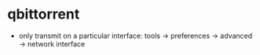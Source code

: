 # qbittorrent

- only transmit on a particular interface:
tools -> preferences -> advanced -> network interface
